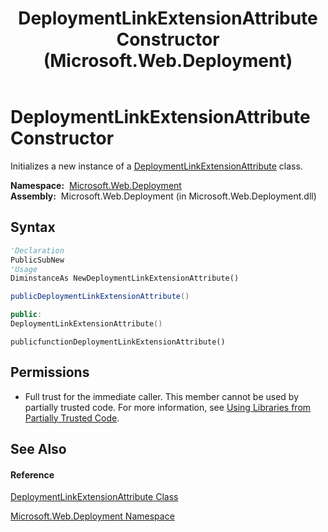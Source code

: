 ﻿---
title: DeploymentLinkExtensionAttribute Constructor  (Microsoft.Web.Deployment)
TOCTitle: DeploymentLinkExtensionAttribute Constructor
ms:assetid: M:Microsoft.Web.Deployment.DeploymentLinkExtensionAttribute.#ctor
ms:mtpsurl: https://msdn.microsoft.com/en-us/library/microsoft.web.deployment.deploymentlinkextensionattribute.deploymentlinkextensionattribute(v=VS.90)
ms:contentKeyID: 22753978
ms.date: 05/02/2012
mtps_version: v=VS.90
f1_keywords:
- Microsoft.Web.Deployment.DeploymentLinkExtensionAttribute.DeploymentLinkExtensionAttribute
- Microsoft.Web.Deployment.DeploymentLinkExtensionAttribute.#ctor
dev_langs:
- CSharp
- JScript
- VB
- c++
api_location:
- Microsoft.Web.Deployment.dll
api_name:
- Microsoft.Web.Deployment.DeploymentLinkExtensionAttribute..ctor
api_type:
- Managed
topic_type:
- apiref
- kbSyntax
product_family_name: VS
ROBOTS: INDEX,FOLLOW
---

# DeploymentLinkExtensionAttribute Constructor

Initializes a new instance of a [DeploymentLinkExtensionAttribute](deploymentlinkextensionattribute-class-microsoft-web-deployment.md) class.

**Namespace:**  [Microsoft.Web.Deployment](microsoft-web-deployment-namespace.md)  
**Assembly:**  Microsoft.Web.Deployment (in Microsoft.Web.Deployment.dll)

## Syntax

``` vb
'Declaration
PublicSubNew
'Usage
DiminstanceAs NewDeploymentLinkExtensionAttribute()
```

``` csharp
publicDeploymentLinkExtensionAttribute()
```

``` c++
public:
DeploymentLinkExtensionAttribute()
```

``` jscript
publicfunctionDeploymentLinkExtensionAttribute()
```

## Permissions

  - Full trust for the immediate caller. This member cannot be used by partially trusted code. For more information, see [Using Libraries from Partially Trusted Code](https://msdn.microsoft.com/en-us/library/8skskf63\(v=vs.90\)).

## See Also

#### Reference

[DeploymentLinkExtensionAttribute Class](deploymentlinkextensionattribute-class-microsoft-web-deployment.md)

[Microsoft.Web.Deployment Namespace](microsoft-web-deployment-namespace.md)

